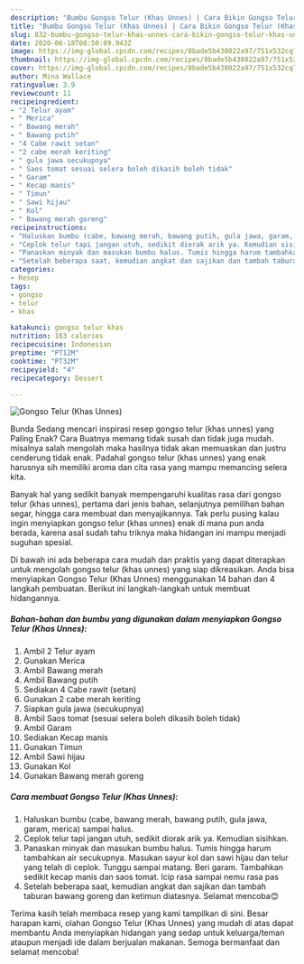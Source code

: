 ```yaml
---
description: "Bumbu Gongso Telur (Khas Unnes) | Cara Bikin Gongso Telur (Khas Unnes) Yang Sedap"
title: "Bumbu Gongso Telur (Khas Unnes) | Cara Bikin Gongso Telur (Khas Unnes) Yang Sedap"
slug: 832-bumbu-gongso-telur-khas-unnes-cara-bikin-gongso-telur-khas-unnes-yang-sedap
date: 2020-06-18T08:50:09.943Z
image: https://img-global.cpcdn.com/recipes/8bade5b438022a97/751x532cq70/gongso-telur-khas-unnes-foto-resep-utama.jpg
thumbnail: https://img-global.cpcdn.com/recipes/8bade5b438022a97/751x532cq70/gongso-telur-khas-unnes-foto-resep-utama.jpg
cover: https://img-global.cpcdn.com/recipes/8bade5b438022a97/751x532cq70/gongso-telur-khas-unnes-foto-resep-utama.jpg
author: Mina Wallace
ratingvalue: 3.9
reviewcount: 11
recipeingredient:
- "2 Telur ayam"
- " Merica"
- " Bawang merah"
- " Bawang putih"
- "4 Cabe rawit setan"
- "2 cabe merah keriting"
- " gula jawa secukupnya"
- " Saos tomat sesuai selera boleh dikasih boleh tidak"
- " Garam"
- " Kecap manis"
- " Timun"
- " Sawi hijau"
- " Kol"
- " Bawang merah goreng"
recipeinstructions:
- "Haluskan bumbu (cabe, bawang merah, bawang putih, gula jawa, garam, merica) sampai halus."
- "Ceplok telur tapi jangan utuh, sedikit diorak arik ya. Kemudian sisihkan."
- "Panaskan minyak dan masukan bumbu halus. Tumis hingga harum tambahkan air secukupnya. Masukan sayur kol dan sawi hijau dan telur yang telah di ceplok. Tunggu sampai matang. Beri garam. Tambahkan sedikit kecap manis dan saos tomat. Icip rasa sampai nemu rasa pas"
- "Setelah beberapa saat, kemudian angkat dan sajikan dan tambah taburan bawang goreng dan ketimun diatasnya. Selamat mencoba😊"
categories:
- Resep
tags:
- gongso
- telur
- khas

katakunci: gongso telur khas 
nutrition: 163 calories
recipecuisine: Indonesian
preptime: "PT12M"
cooktime: "PT32M"
recipeyield: "4"
recipecategory: Dessert

---
```



![Gongso Telur (Khas Unnes)](https://img-global.cpcdn.com/recipes/8bade5b438022a97/751x532cq70/gongso-telur-khas-unnes-foto-resep-utama.jpg)

Bunda Sedang mencari inspirasi resep gongso telur (khas unnes) yang Paling Enak? Cara Buatnya memang tidak susah dan tidak juga mudah. misalnya salah mengolah maka hasilnya tidak akan memuaskan dan justru cenderung tidak enak. Padahal gongso telur (khas unnes) yang enak harusnya sih memiliki aroma dan cita rasa yang mampu memancing selera kita.

Banyak hal yang sedikit banyak mempengaruhi kualitas rasa dari gongso telur (khas unnes), pertama dari jenis bahan, selanjutnya pemilihan bahan segar, hingga cara membuat dan menyajikannya. Tak perlu pusing kalau ingin menyiapkan gongso telur (khas unnes) enak di mana pun anda berada, karena asal sudah tahu triknya maka hidangan ini mampu menjadi suguhan spesial.




Di bawah ini ada beberapa cara mudah dan praktis yang dapat diterapkan untuk mengolah gongso telur (khas unnes) yang siap dikreasikan. Anda bisa menyiapkan Gongso Telur (Khas Unnes) menggunakan 14 bahan dan 4 langkah pembuatan. Berikut ini langkah-langkah untuk membuat hidangannya.

<!--inarticleads1-->

##### Bahan-bahan dan bumbu yang digunakan dalam menyiapkan Gongso Telur (Khas Unnes):

1. Ambil 2 Telur ayam
1. Gunakan  Merica
1. Ambil  Bawang merah
1. Ambil  Bawang putih
1. Sediakan 4 Cabe rawit (setan)
1. Gunakan 2 cabe merah keriting
1. Siapkan  gula jawa (secukupnya)
1. Ambil  Saos tomat (sesuai selera boleh dikasih boleh tidak)
1. Ambil  Garam
1. Sediakan  Kecap manis
1. Gunakan  Timun
1. Ambil  Sawi hijau
1. Gunakan  Kol
1. Gunakan  Bawang merah goreng




<!--inarticleads2-->

##### Cara membuat Gongso Telur (Khas Unnes):

1. Haluskan bumbu (cabe, bawang merah, bawang putih, gula jawa, garam, merica) sampai halus.
1. Ceplok telur tapi jangan utuh, sedikit diorak arik ya. Kemudian sisihkan.
1. Panaskan minyak dan masukan bumbu halus. Tumis hingga harum tambahkan air secukupnya. Masukan sayur kol dan sawi hijau dan telur yang telah di ceplok. Tunggu sampai matang. Beri garam. Tambahkan sedikit kecap manis dan saos tomat. Icip rasa sampai nemu rasa pas
1. Setelah beberapa saat, kemudian angkat dan sajikan dan tambah taburan bawang goreng dan ketimun diatasnya. Selamat mencoba😊




Terima kasih telah membaca resep yang kami tampilkan di sini. Besar harapan kami, olahan Gongso Telur (Khas Unnes) yang mudah di atas dapat membantu Anda menyiapkan hidangan yang sedap untuk keluarga/teman ataupun menjadi ide dalam berjualan makanan. Semoga bermanfaat dan selamat mencoba!
